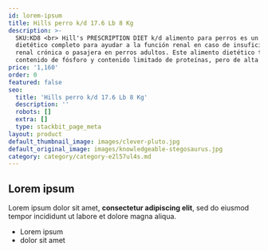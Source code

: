 ```yaml
---
id: lorem-ipsum
title: Hills perro k/d 17.6 Lb 8 Kg
description: >-
  SKU:KD8 <br> Hill's PRESCRIPTION DIET k/d alimento para perros es un alimento
  dietético completo para ayudar a la función renal en caso de insuficiencia
  renal crónica o pasajera en perros adultos. Este alimento dietético tiene bajo
  contenido de fósforo y contenido limitado de proteínas, pero de alta calidad.
price: '1,160'
order: 0
featured: false
seo:
  title: 'Hills perro k/d 17.6 Lb 8 Kg'
  description: ''
  robots: []
  extra: []
  type: stackbit_page_meta
layout: product
default_thumbnail_image: images/clever-pluto.jpg
default_original_image: images/knowledgeable-stegosaurus.jpg
category: category/category-e2l57ul4s.md
---
```

## Lorem ipsum

Lorem ipsum dolor sit amet, **consectetur adipiscing elit**, sed do eiusmod tempor incididunt ut labore et dolore magna aliqua.

- Lorem ipsum
- dolor sit amet